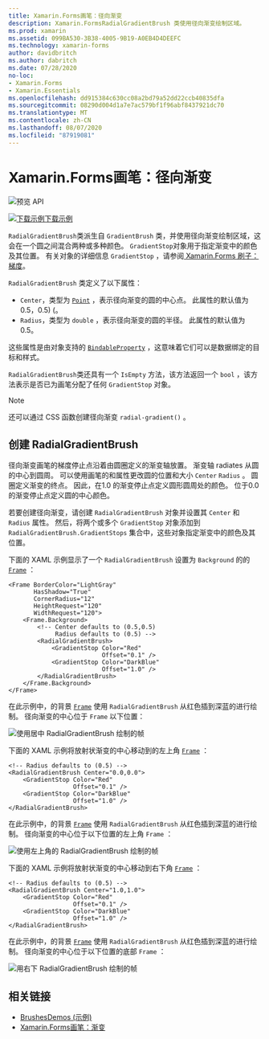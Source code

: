 ```yaml
---
title: Xamarin.Forms画笔：径向渐变
description: Xamarin.FormsRadialGradientBrush 类使用径向渐变绘制区域。
ms.prod: xamarin
ms.assetid: 099BA530-3B38-4005-9B19-A0EB4D4DEEFC
ms.technology: xamarin-forms
author: davidbritch
ms.author: dabritch
ms.date: 07/28/2020
no-loc:
- Xamarin.Forms
- Xamarin.Essentials
ms.openlocfilehash: dd915384c630cc08a2bd79a52dd22ccb40835dfa
ms.sourcegitcommit: 08290d004d1a7e7ac579bf1f96abf8437921dc70
ms.translationtype: MT
ms.contentlocale: zh-CN
ms.lasthandoff: 08/07/2020
ms.locfileid: "87919081"
---
```

# <a name="no-locxamarinforms-brushes-radial-gradients"></a>Xamarin.Forms画笔：径向渐变

![预览 API](~/media/shared/preview.png "此 API 当前为预发布版本")

[![下载示例](~/media/shared/download.png)下载示例](https://docs.microsoft.com/samples/xamarin/xamarin-forms-samples/userinterface-brushdemos/)

`RadialGradientBrush`类派生自 `GradientBrush` 类，并使用径向渐变绘制区域，这会在一个圆之间混合两种或多种颜色。 `GradientStop`对象用于指定渐变中的颜色及其位置。 有关对象的详细信息 `GradientStop` ，请参阅[ Xamarin.Forms 刷子：梯度](gradient.md)。

`RadialGradientBrush` 类定义了以下属性：

- `Center`，类型为 [`Point`](xref:Xamarin.Forms.Point) ，表示径向渐变的圆的中心点。 此属性的默认值为0.5，0.5)  (。
- `Radius`，类型为 `double` ，表示径向渐变的圆的半径。 此属性的默认值为0.5。

这些属性是由对象支持的 [`BindableProperty`](xref:Xamarin.Forms.BindableProperty) ，这意味着它们可以是数据绑定的目标和样式。

`RadialGradientBrush`类还具有一个 `IsEmpty` 方法，该方法返回一个 `bool` ，该方法表示是否已为画笔分配了任何 `GradientStop` 对象。

> [!NOTE]
> 还可以通过 CSS 函数创建径向渐变 `radial-gradient()` 。

## <a name="create-a-radialgradientbrush"></a>创建 RadialGradientBrush

径向渐变画笔的梯度停止点沿着由圆圈定义的渐变轴放置。 渐变轴 radiates 从圆的中心到圆周。 可以使用画笔的和属性更改圆的位置和大小 `Center` `Radius` 。 圆圈定义渐变的终点。 因此，在1.0 的渐变停止点定义圆形圆周处的颜色。 位于0.0 的渐变停止点定义圆的中心颜色。

若要创建径向渐变，请创建 `RadialGradientBrush` 对象并设置其 `Center` 和 `Radius` 属性。 然后，将两个或多个 `GradientStop` 对象添加到 `RadialGradientBrush.GradientStops` 集合中，这些对象指定渐变中的颜色及其位置。

下面的 XAML 示例显示了一个 `RadialGradientBrush` 设置为 `Background` 的的 [`Frame`](xref:Xamarin.Forms.Frame) ：

```xaml    
<Frame BorderColor="LightGray"
       HasShadow="True"
       CornerRadius="12"
       HeightRequest="120"
       WidthRequest="120">
    <Frame.Background>
        <!-- Center defaults to (0.5,0.5)
             Radius defaults to (0.5) -->
        <RadialGradientBrush>
            <GradientStop Color="Red"
                          Offset="0.1" />
            <GradientStop Color="DarkBlue"
                          Offset="1.0" />
        </RadialGradientBrush>
    </Frame.Background>
</Frame>
```

在此示例中，的背景 [`Frame`](xref:Xamarin.Forms.Frame) 使用 `RadialGradientBrush` 从红色插到深蓝的进行绘制。 径向渐变的中心位于 `Frame` 以下位置：

![使用居中 RadialGradientBrush 绘制的帧](radialgradient-images/center.png)

下面的 XAML 示例将放射状渐变的中心移动到的左上角 [`Frame`](xref:Xamarin.Forms.Frame) ：

```xaml
<!-- Radius defaults to (0.5) -->
<RadialGradientBrush Center="0.0,0.0">
    <GradientStop Color="Red"
                  Offset="0.1" />
    <GradientStop Color="DarkBlue"
                  Offset="1.0" />
</RadialGradientBrush>
```

在此示例中，的背景 [`Frame`](xref:Xamarin.Forms.Frame) 使用 `RadialGradientBrush` 从红色插到深蓝的进行绘制。 径向渐变的中心位于以下位置的左上角 `Frame` ：

![使用左上角的 RadialGradientBrush 绘制的帧](radialgradient-images/top-left.png)

下面的 XAML 示例将放射状渐变的中心移动到右下角 [`Frame`](xref:Xamarin.Forms.Frame) ：

```xaml
<!-- Radius defaults to (0.5) -->
<RadialGradientBrush Center="1.0,1.0">
    <GradientStop Color="Red"
                  Offset="0.1" />
    <GradientStop Color="DarkBlue"
                  Offset="1.0" />
</RadialGradientBrush>            
```

在此示例中，的背景 [`Frame`](xref:Xamarin.Forms.Frame) 使用 `RadialGradientBrush` 从红色插到深蓝的进行绘制。 径向渐变的中心位于以下位置的底部 `Frame` ：

![用右下 RadialGradientBrush 绘制的帧](radialgradient-images/bottom-right.png)

## <a name="related-links"></a>相关链接

- [BrushesDemos (示例) ](https://docs.microsoft.com/samples/xamarin/xamarin-forms-samples/userinterface-brushdemos/)
- [Xamarin.Forms画笔：渐变](gradient.md)
